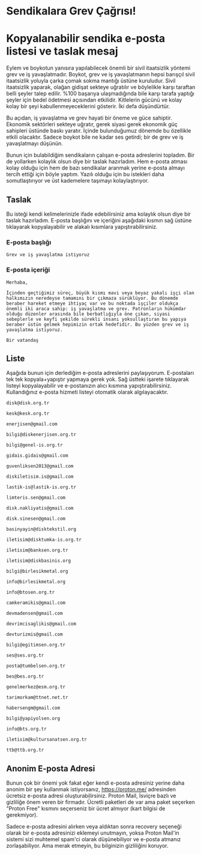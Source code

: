 # **Sendikalara Grev Çağrısı!**
# Kopyalanabilir sendika e-posta listesi ve taslak mesaj

Eylem ve boykotun yanısıra yapılabilecek önemli bir sivil itaatsizlik yöntemi grev ve iş yavaşlatmadır. Boykot, grev ve iş yavaşlatmanın hepsi barışçıl sivil itaatsizlik yoluyla çarka çomak sokma mantığı üstüne kuruludur. Sivil itaatsizlik yaparak, olağan gidişat sekteye uğratılır ve böylelikle karşı taraftan belli şeyler talep edilir. %100 başarıya ulaşmadığında bile karşı tarafa yaptığı şeyler için bedel ödetmesi açısından etkilidir. Kitlelerin gücünü ve kolay kolay bir şeyi kabullenmeyeceklerini gösterir. İki defa düşündürtür.

Bu açıdan, iş yavaşlatma ve grev hayati bir öneme ve güce sahiptir. Ekonomik sektörleri sekteye uğratır, gerek siyasi gerek ekonomik güç sahipleri üstünde baskı yaratır. İçinde bulunduğumuz dönemde bu özellikle etkili olacaktır. Sadece boykot bile ne kadar ses getirdi; bir de grev ve iş yavaşlatmayı düşünün.

Bunun için bulabildiğim sendikaların çalışan e-posta adreslerini topladım. Bir de yollarken kolaylık olsun diye bir taslak hazırladım. Hem e-posta atması kolay olduğu için hem de bazı sendikalar aranmak yerine e-posta almayı tercih ettiği için böyle yaptım. Yazılı olduğu için bu istekleri daha somutlaştırıyor ve üst kademelere taşımayı kolaylaştırıyor.

## Taslak

Bu isteği kendi kelimelerinizle ifade edebilirsiniz ama kolaylık olsun diye bir taslak hazırladım. E-posta başlığını ve içeriğini aşağıdaki kısmın sağ üstüne tıklayarak kopyalayabilir ve alakalı kısımlara yapıştırabilirsiniz.

### E-posta başlığı

```
Grev ve iş yavaşlatma istiyoruz
```

### E-posta içeriği

```
Merhaba,

İçinden geçtiğimiz süreç, büyük kısmı mavi veya beyaz yakalı işçi olan halkımızın neredeyse tamamını bir çıkmaza sürüklüyor. Bu dönemde beraber hareket etmeye ihtiyaç var ve bu noktada işçiler oldukça önemli iki araca sahip: iş yavaşlatma ve grev. Patronların hükümdar olduğu düzenler arasında bile berbatlığıyla öne çıkan, siyasi sebeplerle ve keyfi şekilde sürekli insanı yoksullaştıran bu yapıya beraber üstün gelmek hepimizin ortak hedefidir. Bu yüzden grev ve iş yavaşlatma istiyoruz.

Bir vatandaş
```

## Liste

Aşağıda bunun için derlediğim e-posta adreslerini paylaşıyorum. E-postaları tek tek kopyala+yapıştır yapmaya gerek yok. Sağ üstteki işarete tıklayarak listeyi kopyalayabilir ve e-postanızın alıcı kısmına yapıştırabilirsiniz. Kullandığınız e-posta hizmeti listeyi otomatik olarak algılayacaktır.

```
disk@disk.org.tr

kesk@kesk.org.tr

enerjisen@gmail.com

bilgi@diskenerjisen.org.tr

bilgi@genel-is.org.tr

gidais.gidais@gmail.com

guvenliksen2013@gmail.com

diskiletisim.is@gmail.com

lastik-is@lastik-is.org.tr

limteris.sen@gmail.com

disk.nakliyatis@gmail.com

disk.sinesen@gmail.com

basinyayin@disktekstil.org

iletisim@disktumka-is.org.tr

iletisim@banksen.org.tr

iletisim@diskbasinis.org

bilgi@birlesikmetal.org

info@birlesikmetal.org

info@btosen.org.tr

camkeramikis@gmail.com

devmadensen@gmail.com

devrimcisaglikis@gmail.com

devturizmis@gmail.com

bilgi@egitimsen.org.tr

ses@ses.org.tr

posta@tumbelsen.org.tr

bes@bes.org.tr

genelmerkez@esm.org.tr

tarimorkam@ttnet.net.tr

habersengm@gmail.com

bilgi@yapiyolsen.org

info@bts.org.tr

iletisim@kultursanatsen.org.tr

ttb@ttb.org.tr
```

## Anonim E-posta Adresi

Bunun çok bir önemi yok fakat eğer kendi e-posta adresiniz yerine daha anonim bir şey kullanmak istiyorsanız, https://proton.me/ adresinden ücretsiz e-posta adresi oluşturabilirsiniz. Proton Mail, İsviçre bazlı ve gizliliğe önem veren bir firmadır. Ücretli paketleri de var ama paket seçerken "Proton Free" kısmını seçerseniz bir ücret almıyor (kart bilgisi de gerekmiyor).

Sadece e-posta adresini alırken veya aldıktan sonra recovery seçeneği olarak bir e-posta adresinizi eklemeyi unutmayın, yoksa Proton Mail'in sistemi sizi muhtemel spam'ci olarak düşünebiliyor ve e-posta atmanız zorlaşabiliyor. Ama merak etmeyin, bu bilginizin gizliliğini koruyor.
